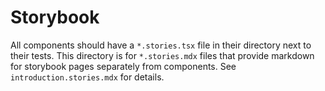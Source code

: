 # Storybook

All components should have a `*.stories.tsx` file in their directory next to their tests.
This directory is for `*.stories.mdx` files that provide markdown for storybook pages separately from components.
See `introduction.stories.mdx` for details.

